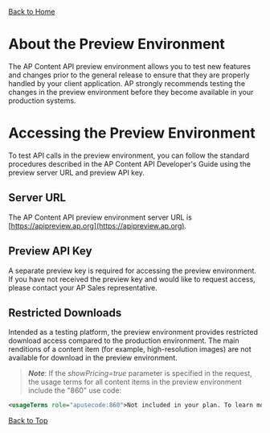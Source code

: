 [Back to Home](Readme.md) 

# About the Preview Environment
The AP Content API preview environment allows you to test new features and changes prior to the general release to ensure that they are properly handled by your client application. AP strongly recommends testing the changes in the preview environment before they become available in your production systems.

# Accessing the Preview Environment
To test API calls in the preview environment, you can follow the standard procedures described in the AP Content API Developer's Guide using the preview server URL and preview API key.

## Server URL
The AP Content API preview environment server URL is [https://apipreview.ap.org](https://apipreview.ap.org). 

## Preview API Key
A separate preview key is required for accessing the preview environment. If you have not received the preview key and would like to request access, please contact your AP Sales representative.

## Restricted Downloads
Intended as a testing platform, the preview environment provides restricted download access compared to the production environment. The main renditions of a content item (for example, high-resolution images) are not available for download in the preview environment. 

> _**Note**_: If the _showPricing=true_ parameter is specified in the request, the usage terms for all content items in the preview environment include the "860" use code:

```XML
<usageTerms role="apusecode:860">Not included in your plan. To learn more about license rights, please contact your licensing representative.</usageTerms>
```

[Back to Top](#about-the-preview-environment) 